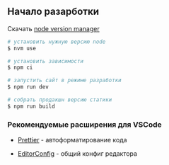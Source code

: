 ## Начало разарботки

Скачать [node version manager](https://github.com/nvm-sh/nvm)

```bash
# установить нужную версию node
$ nvm use

# установить зависимости
$ npm ci

# запустить сайт в режиме разработки
$ npm run dev

# собрать продакшн версию статики
$ npm run build
```

### Рекомендуемые расширения для VSCode

-   [Prettier](https://marketplace.visualstudio.com/items?itemName=esbenp.prettier-vscode) - автоформатирование кода

-   [EditorConfig](https://marketplace.visualstudio.com/items?itemName=EditorConfig.EditorConfig) - общий конфиг редактора
